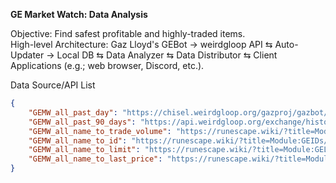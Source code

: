 **GE Market Watch: Data Analysis**

Objective: Find safest profitable and highly-traded items.<br>
High-level Architecture: Gaz Lloyd's GEBot → weirdgloop API ⇆ Auto-Updater → Local DB ⇆ Data Analyzer ⇆ Data Distributor ⇆ Client Applications (e.g.; web browser, Discord, etc.).

Data Source/API List
```json
{
    "GEMW_all_past_day": "https://chisel.weirdgloop.org/gazproj/gazbot/rs_dump.json",
    "GEMW_all_past_90_days": "https://api.weirdgloop.org/exchange/history/rs/last90d",
    "GEMW_all_name_to_trade_volume": "https://runescape.wiki/?title=Module:GEVolumes/data.json&action=raw&ctype=application%2Fjson",
    "GEMW_all_name_to_id": "https://runescape.wiki/?title=Module:GEIDs/data.json&action=raw&ctype=application%2Fjson",
    "GEMW_all_name_to_limit": "https://runescape.wiki/?title=Module:GELimits/data.json&action=raw&ctype=application%2Fjson",
    "GEMW_all_name_to_last_price": "https://runescape.wiki/?title=Module:GEPrices/data.json&action=raw&ctype=application%2Fjson"
}
```